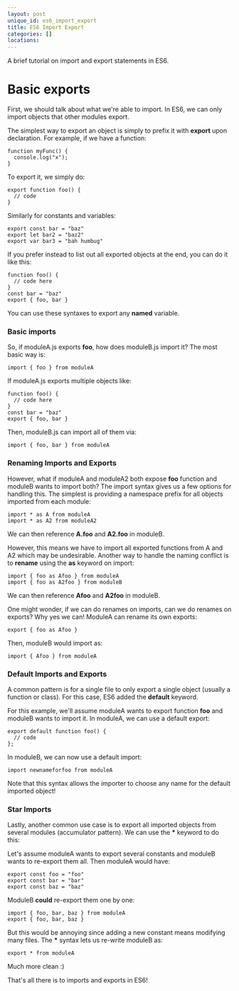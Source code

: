 ```yaml
---
layout: post
unique_id: es6_import_export
title: ES6 Import Export
categories: []
locations: 
---
```


A brief tutorial on import and export statements in ES6.

# Basic exports

First, we should talk about what we're able to import.  In ES6, we can only import objects that other modules export.

The simplest way to export an object is simply to prefix it with **export** upon declaration.  For example, if we have a function:

```
function myFunc() {
  console.log("x");
}
```

To export it, we simply do:

```
export function foo() {
  // code
}
```

Similarly for constants and variables:

```
export const bar = "baz"
export let bar2 = "baz2"
export var bar3 = "bah humbug"
```

If you prefer instead to list out all exported objects at the end, you can do it like this:

```
function foo() {
  // code here
}
const bar = "baz"
export { foo, bar }
```

You can use these syntaxes to export any **named** variable.

### Basic imports

So, if moduleA.js exports **foo**, how does moduleB.js import it?  The most basic way is:

```
import { foo } from moduleA
```

If moduleA.js exports multiple objects like:

```
function foo() {
  // code here
}
const bar = "baz"
export { foo, bar }
```

Then, moduleB.js can import all of them via:
```
import { foo, bar } from moduleA
```

### Renaming Imports and Exports

However, what if moduleA and moduleA2 both expose **foo** function and moduleB wants to import both?  The import syntax gives us a few options for handling this.  The simplest is providing a namespace prefix for all objects imported from each module:

```
import * as A from moduleA
import * as A2 from moduleA2
```

We can then reference **A.foo** and **A2.foo** in moduleB.

However, this means we have to import all exported functions from A and A2 which may be undesirable.  Another way to handle the naming conflict is to **rename** using the **as** keyword on import:

```
import { foo as Afoo } from moduleA
import { foo as A2foo } from moduleB
```

We can then reference **Afoo** and **A2foo** in moduleB.

One might wonder, if we can do renames on imports, can we do renames on exports?  Why yes we can!  ModuleA can rename its own exports:

```
export { foo as Afoo }
```

Then, moduleB would import as:

```
import { Afoo } from moduleA
```

### Default Imports and Exports

A common pattern is for a single file to only export a single object (usually a function or class).  For this case, ES6 added the **default** keyword.

For this example, we'll assume moduleA wants to export function **foo** and moduleB wants to import it.  In moduleA, we can use a default export:

```
export default function foo() {
  // code
};
```

In moduleB, we can now use a default import:

```
import newnameforfoo from moduleA
```

Note that this syntax allows the importer to choose any name for the default imported object!

### Star Imports

Lastly, another common use case is to export all imported objects from several modules (accumulator pattern).  We can use the **\*** keyword to do this:

Let's assume moduleA wants to export several constants and moduleB wants to re-export them all.  Then moduleA would have:

```
export const foo = "foo"
export const bar = "bar"
export const baz = "baz"
```

ModuleB **could** re-export them one by one:

```
import { foo, bar, baz } from moduleA
export { foo, bar, baz }
```

But this would be annoying since adding a new constant means modifying many files.  The **\*** syntax lets us re-write moduleB as:

```
export * from moduleA
```

Much more clean :)

That's all there is to imports and exports in ES6!

